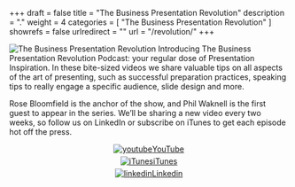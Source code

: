 +++
draft 		= false
title 		= "The Business Presentation Revolution"
description	= "."
weight		= 4
categories	= [ "The Business Presentation Revolution" ]
showrefs	= false
urlredirect	= ""
url 		= "/revolution/"
+++

![The Business Presentation Revolution](/pictures/inserts/bpr-header.png)
Introducing The Business Presentation Revolution Podcast: your regular dose of Presentation Inspiration. In these bite-sized videos we share valuable tips on all aspects of the art of presenting, such as successful preparation practices, speaking tips to really engage a specific audience, slide design and more. 

Rose Bloomfield is the anchor of the show, and Phil Waknell is the first guest to appear in the series. We’ll be sharing a new video every two weeks, so follow us on LinkedIn or subscribe on iTunes to get each episode hot off the press.

<div class="row" style="text-align:center;">
	<div class="col-xs-4">
		<a href="http://youtu.be/P9u20pKFIUQ?a"><img src="/pictures/revolution/youtube.png" alt="youtube" style="margin-bottom: 5px;">YouTube</a>
	</div>
	<div class="col-xs-4">
		<a href="https://www.apple.com/"><img src="/pictures/revolution/itunes.png" alt="iTunes" style="margin-bottom: 5px;">iTunes</a>
	</div>
	<div class="col-xs-4">
		<a href="https://www.linkedin.com/"><img src="/pictures/revolution/linkedin.png" alt="linkedin" style="margin-bottom: 5px;">Linkedin</a>
	</div>
</div>
